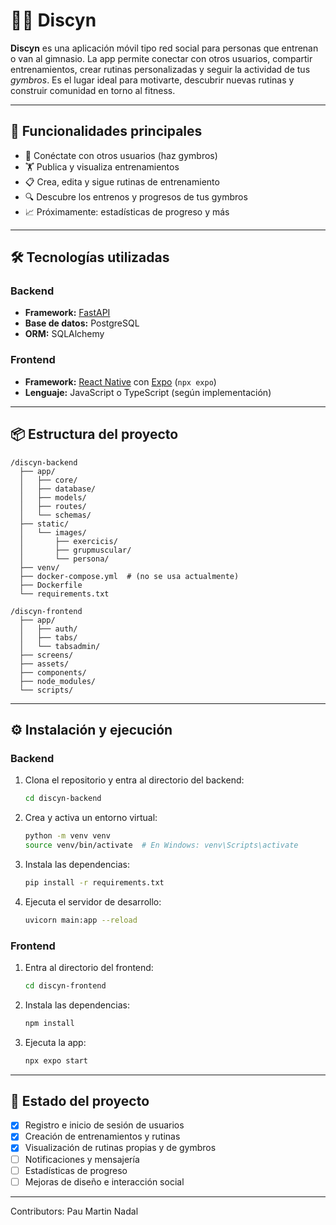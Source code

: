 # 🏋️‍♂️ Discyn

**Discyn** es una aplicación móvil tipo red social para personas que entrenan o van al gimnasio. La app permite conectar con otros usuarios, compartir entrenamientos, crear rutinas personalizadas y seguir la actividad de tus *gymbros*. Es el lugar ideal para motivarte, descubrir nuevas rutinas y construir comunidad en torno al fitness.

---

## 🚀 Funcionalidades principales

- 🤝 Conéctate con otros usuarios (haz gymbros)
- 🏋️ Publica y visualiza entrenamientos
- 📋 Crea, edita y sigue rutinas de entrenamiento
- 🔍 Descubre los entrenos y progresos de tus gymbros
- 📈 Próximamente: estadísticas de progreso y más

---

## 🛠️ Tecnologías utilizadas

### Backend
- **Framework:** [FastAPI](https://fastapi.tiangolo.com/)
- **Base de datos:** PostgreSQL
- **ORM:** SQLAlchemy

### Frontend
- **Framework:** [React Native](https://reactnative.dev/) con [Expo](https://expo.dev/) (`npx expo`)
- **Lenguaje:** JavaScript o TypeScript (según implementación)

---

## 📦 Estructura del proyecto

```
/discyn-backend
  ├── app/
  │   ├── core/
  │   ├── database/
  │   ├── models/
  │   ├── routes/
  │   └── schemas/
  ├── static/
  │   └── images/
  │       ├── exercicis/
  │       ├── grupmuscular/
  │       └── persona/
  ├── venv/
  ├── docker-compose.yml  # (no se usa actualmente)
  ├── Dockerfile
  └── requirements.txt

/discyn-frontend
  ├── app/
  │   ├── auth/
  │   ├── tabs/
  │   └── tabsadmin/
  ├── screens/
  ├── assets/
  ├── components/
  ├── node_modules/
  └── scripts/
```

---

## ⚙️ Instalación y ejecución

### Backend

1. Clona el repositorio y entra al directorio del backend:
   ```bash
   cd discyn-backend
   ```
2. Crea y activa un entorno virtual:
   ```bash
   python -m venv venv
   source venv/bin/activate  # En Windows: venv\Scripts\activate
   ```
3. Instala las dependencias:
   ```bash
   pip install -r requirements.txt
   ```
4. Ejecuta el servidor de desarrollo:
   ```bash
   uvicorn main:app --reload
   ```

### Frontend

1. Entra al directorio del frontend:
   ```bash
   cd discyn-frontend
   ```
2. Instala las dependencias:
   ```bash
   npm install
   ```
3. Ejecuta la app:
   ```bash
   npx expo start
   ```

---

## 📌 Estado del proyecto

- [x] Registro e inicio de sesión de usuarios
- [x] Creación de entrenamientos y rutinas
- [x] Visualización de rutinas propias y de gymbros
- [ ] Notificaciones y mensajería
- [ ] Estadísticas de progreso
- [ ] Mejoras de diseño e interacción social

---
Contributors: Pau Martin Nadal

